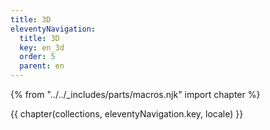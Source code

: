 ```yaml
---
title: 3D
eleventyNavigation:
  title: 3D
  key: en_3d
  order: 5
  parent: en
---
```


{% from "../../_includes/parts/macros.njk" import chapter %}

{{ chapter(collections, eleventyNavigation.key, locale) }}